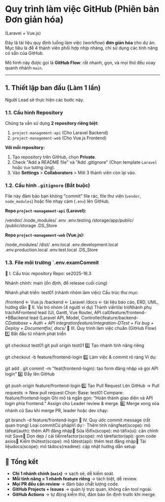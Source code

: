 # Quy trình làm việc GitHub (Phiên bản Đơn giản hóa)
(Laravel + Vue.js)

Đây là tài liệu quy định luồng làm việc (workflow) **đơn giản hóa** cho dự án. Mục tiêu là để 4 thành viên phối hợp nhịp nhàng, chỉ sử dụng các tính năng có sẵn của GitHub.

Mô hình này được gọi là **GitHub Flow**: rất nhanh, gọn, và mọi thứ đều xoay quanh nhánh `main`.

---

## 1. Thiết lập ban đầu (Làm 1 lần)

Người Lead sẽ thực hiện các bước này.

### 1.1. Cấu hình Repository

Chúng ta vẫn sử dụng **2 repository riêng biệt**:
1.  `project-management-api` (Cho Laravel Backend)
2.  `project-management-web` (Cho Vue.js Frontend)

**Với mỗi repository:**
1.  Tạo repository trên GitHub, chọn **Private**.
2.  Check "Add a README file" và "Add .gitignore" (Chọn template `Laravel` hoặc `Vue` tương ứng).
3.  Vào **Settings** > **Collaborators** > Mời 3 thành viên còn lại vào.

### 1.2. Cấu hình `.gitignore` (Bắt buộc)

File này đảm bảo bạn không "commit" file rác, file thư viện (`vendor`, `node_modules`) hoặc file nhạy cảm (`.env`) lên GitHub.

**Repo `project-management-api` (Laravel):**

/vendor/
/node_modules/
.env
.env.testing
/storage/app/public/
/public/storage
.DS_Store

**Repo `project-management-web` (Vue.js):**

/node_modules/
/dist/
.env.local
.env.development.local
.env.production.local
.env.test.local
.DS_Store

### 1.3. File môi trường `.env.examCommit
🧭 I. Cấu trúc repository
Repo: se2025-16.3

Nhánh chính: main (ổn định, để release cuối cùng)

Nhánh phát triển: test01 (nhánh nhóm làm việc)
Cấu trúc thư mục:


/frontend   ← Vue.js
/backend    ← Laravel
/docs       ← tài liệu báo cáo, ERD, UML, hướng dẫn
👥 II. Vai trò nhóm (4 người ví dụ)
Thành viênVai tròNhánh phụ tráchAFrontend lead (UI, Gantt, Vue Router, API call)feature/frontend-*BBackend lead (Laravel API, Model, Controller)feature/backend-*CDatabase + Auth + API integrationfeature/integration-*DTest + Fix bug + Deploy + Documentfix/*, docs/*
🔀 III. Quy trình làm việc chuẩn (GitHub Flow)
1️⃣ Bắt đầu từ nhánh phát triển

git checkout test01
git pull origin test01
2️⃣ Tạo nhánh tính năng riêng

git checkout -b feature/frontend-login
3️⃣ Làm việc & commit rõ ràng
Ví dụ:


git add .
git commit -m "feat(frontend-login): tạo form đăng nhập và gọi API login"
4️⃣ Đẩy lên GitHub

git push origin feature/frontend-login
5️⃣ Tạo Pull Request
Lên GitHub → Pull requests → New pull request
Chọn:
Base: test01
Compare: feature/frontend-login
Ghi mô tả ngắn gọn: “Hoàn thành giao diện và API login phía frontend.”
Assign cho Leader review & merge.
6️⃣ Merge xong xóa nhánh cũ
Sau khi merge PR, leader hoặc dev chạy:


git branch -d feature/frontend-login
🧩 IV. Quy ước commit message (rất quan trọng)
Loại commitCú phápVí dụ✨ Thêm tính năngfeat(scope): mô tảfeat(auth): thêm API đăng nhập🐞 Sửa lỗifix(scope): mô tảfix(ui): căn chỉnh nút Save🧹 Dọn dẹp / cải tiếnrefactor(scope): mô tảrefactor(api): gom code axios🧪 Kiểm thửtest(scope): mô tảtest(api): thêm test đăng nhập📝 Tài liệudocs(scope): mô tảdocs(readme): cập nhật hướng dẫn setup


## 🎯 Tổng kết

- **Chỉ 1 nhánh chính (`main`)** → sạch sẽ, dễ kiểm soát.  
- **Mỗi tính năng = 1 nhánh feature riêng** → tách biệt, dễ review.  
- **Mọi PR đều cần review** → đảm bảo chất lượng code.  
- **GitHub Projects + Issues** → quản lý trực quan, không cần tool ngoài.  
- **GitHub Actions** → tự động kiểm thử, đảm bảo ổn định trước khi merge.

